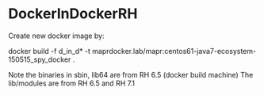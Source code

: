 # DockerInDockerRH

Create new docker image by:

docker build -f d_in_d*  -t maprdocker.lab/mapr:centos61-java7-ecosystem-150515_spy_docker .


Note the binaries in sbin, lib64 are from RH 6.5 (docker build machine)
The lib/modules  are from RH 6.5 and RH 7.1
